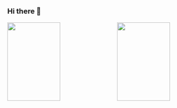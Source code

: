 ### Hi there 👋

<!--
**xinxinhe1810/xinxinhe1810** is a ✨ _special_ ✨ repository because its `README.md` (this file) appears on your GitHub profile.

Here are some ideas to get you started:

- 🔭 I’m currently working on ...
- 🌱 I’m currently learning ...
- 👯 I’m looking to collaborate on ...
- 🤔 I’m looking for help with ...
- 💬 Ask me about ...
- 📫 How to reach me: ...
- 😄 Pronouns: ...
- ⚡ Fun fact: ...
-->

<div align="left">
  <img height="180em" width="49%" src="https://github-readme-stats.vercel.app/api?username=xinxinhe1810&show_icons=true&theme=radical&include_all_commits=true&count_private=true&hide=stars&hide_rank=true"/>
  <img height="180em" width="49%" src="https://github-readme-stats.vercel.app/api/top-langs/?username=xinxinhe1810&layout=compact&langs_count=8&theme=radical"/>
</div>
